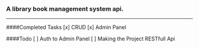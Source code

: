 ### A library book management system api.

---
####Completed Tasks
[x] CRUD
[x] Admin Panel

####Todo
[ ] Auth to Admin Panel
[ ] Making the Project RESTfull Api

